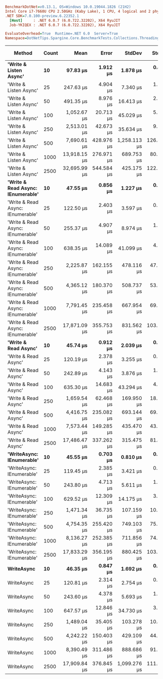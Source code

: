 ``` ini

BenchmarkDotNet=v0.13.1, OS=Windows 10.0.19044.1826 (21H2)
Intel Core i7-7660U CPU 2.50GHz (Kaby Lake), 1 CPU, 4 logical and 2 physical cores
.NET SDK=7.0.100-preview.6.22352.1
  [Host]     : .NET 6.0.7 (6.0.722.32202), X64 RyuJIT
  Job-YKIQEX : .NET 6.0.7 (6.0.722.32202), X64 RyuJIT

EvaluateOverhead=True  Runtime=.NET 6.0  Server=True  
Namespace=DotNetTips.Spargine.Core.BenchmarkTests.Collections.Threading  Categories=Async  

```
|                            Method | Count |         Mean |      Error |       StdDev |     StdErr |       Median |          Min |           Q1 |           Q3 |          Max |      Op/s | CI99.9% Margin | Iterations | Kurtosis | MValue | Skewness | Rank | LogicalGroup | Baseline |    Gen 0 | Code Size |    Gen 1 |    Gen 2 | Allocated |
|---------------------------------- |------ |-------------:|-----------:|-------------:|-----------:|-------------:|-------------:|-------------:|-------------:|-------------:|----------:|---------------:|-----------:|---------:|-------:|---------:|-----:|------------- |--------- |---------:|----------:|---------:|---------:|----------:|
|            **&#39;Write &amp; Listen Async&#39;** |    **10** |     **97.83 μs** |   **1.912 μs** |     **1.878 μs** |   **0.469 μs** |     **97.35 μs** |     **94.24 μs** |     **96.88 μs** |     **99.29 μs** |    **102.10 μs** | **10,222.04** |      **1.9121 μs** |      **16.00** |    **2.808** |  **2.000** |   **0.2994** |    **3** |            ***** |       **No** |   **2.6855** |      **3 KB** |        **-** |        **-** |     **23 KB** |
|            &#39;Write &amp; Listen Async&#39; |    25 |    247.63 μs |   4.904 μs |     7.340 μs |   1.340 μs |    247.17 μs |    236.12 μs |    242.14 μs |    254.20 μs |    263.21 μs |  4,038.30 |      4.9040 μs |      30.00 |    1.941 |  2.000 |   0.2850 |    5 |            * |       No |   5.8594 |      3 KB |        - |        - |     52 KB |
|            &#39;Write &amp; Listen Async&#39; |    50 |    491.35 μs |   8.976 μs |    16.413 μs |   2.533 μs |    488.30 μs |    465.39 μs |    479.42 μs |    503.33 μs |    541.00 μs |  2,035.23 |      8.9761 μs |      42.00 |    3.176 |  2.857 |   0.7052 |    7 |            * |       No |  11.7188 |      3 KB |   0.9766 |        - |    103 KB |
|            &#39;Write &amp; Listen Async&#39; |   100 |  1,052.67 μs |  20.713 μs |    45.029 μs |   5.964 μs |  1,041.05 μs |    986.81 μs |  1,021.45 μs |  1,082.38 μs |  1,176.24 μs |    949.97 |     20.7131 μs |      57.00 |    2.523 |  2.000 |   0.5622 |    9 |            * |       No |  21.4844 |      3 KB |  11.7188 |   9.7656 |    204 KB |
|            &#39;Write &amp; Listen Async&#39; |   250 |  2,513.01 μs |  42.673 μs |    35.634 μs |   9.883 μs |  2,510.06 μs |  2,475.24 μs |  2,483.00 μs |  2,523.02 μs |  2,603.56 μs |    397.93 |     42.6726 μs |      13.00 |    3.641 |  2.000 |   1.1432 |   12 |            * |       No |  54.6875 |      3 KB |  31.2500 |  23.4375 |    504 KB |
|            &#39;Write &amp; Listen Async&#39; |   500 |  7,690.61 μs | 428.976 μs | 1,258.113 μs | 126.445 μs |  7,342.97 μs |  6,240.24 μs |  6,642.47 μs |  8,298.06 μs | 10,752.58 μs |    130.03 |    428.9763 μs |      99.00 |    3.006 |  2.359 |   0.9769 |   15 |            * |       No |  93.7500 |      3 KB |  54.6875 |  39.0625 |  1,004 KB |
|            &#39;Write &amp; Listen Async&#39; |  1000 | 13,918.15 μs | 276.971 μs |   689.753 μs |  80.729 μs | 13,730.24 μs | 12,850.69 μs | 13,369.18 μs | 14,394.89 μs | 15,776.25 μs |     71.85 |    276.9706 μs |      73.00 |    2.811 |  2.000 |   0.7416 |   18 |            * |       No | 187.5000 |      3 KB | 140.6250 | 109.3750 |  2,477 KB |
|            &#39;Write &amp; Listen Async&#39; |  2500 | 32,695.99 μs | 544.584 μs |   425.175 μs | 122.737 μs | 32,631.32 μs | 32,114.88 μs | 32,398.48 μs | 32,979.47 μs | 33,411.59 μs |     30.58 |    544.5837 μs |      12.00 |    1.772 |  2.000 |   0.3879 |   20 |            * |       No | 312.5000 |      3 KB | 187.5000 | 125.0000 |  6,196 KB |
| **&#39;Write &amp; Read Async: IEnumerable&#39;** |    **10** |     **47.55 μs** |   **0.856 μs** |     **1.227 μs** |   **0.232 μs** |     **47.34 μs** |     **45.42 μs** |     **46.71 μs** |     **48.01 μs** |     **50.36 μs** | **21,030.25** |      **0.8556 μs** |      **28.00** |    **2.894** |  **2.000** |   **0.7645** |    **2** |            ***** |       **No** |   **2.5635** |      **0 KB** |        **-** |        **-** |     **22 KB** |
| &#39;Write &amp; Read Async: IEnumerable&#39; |    25 |    122.50 μs |   2.403 μs |     3.597 μs |   0.657 μs |    120.90 μs |    118.20 μs |    120.00 μs |    124.64 μs |    131.39 μs |  8,163.33 |      2.4030 μs |      30.00 |    2.733 |  2.000 |   0.9024 |    4 |            * |       No |   5.7373 |      0 KB |        - |        - |     50 KB |
| &#39;Write &amp; Read Async: IEnumerable&#39; |    50 |    255.37 μs |   4.907 μs |     8.974 μs |   1.385 μs |    253.03 μs |    243.91 μs |    248.62 μs |    261.01 μs |    276.83 μs |  3,915.84 |      4.9075 μs |      42.00 |    2.616 |  2.400 |   0.8876 |    6 |            * |       No |  11.2305 |      0 KB |        - |        - |     99 KB |
| &#39;Write &amp; Read Async: IEnumerable&#39; |   100 |    638.35 μs |  14.089 μs |    41.099 μs |   4.152 μs |    631.68 μs |    563.54 μs |    609.66 μs |    665.01 μs |    749.72 μs |  1,566.55 |     14.0892 μs |      98.00 |    2.853 |  2.643 |   0.5381 |    8 |            * |       No |  22.4609 |      0 KB |  13.6719 |  10.7422 |    196 KB |
| &#39;Write &amp; Read Async: IEnumerable&#39; |   250 |  2,225.87 μs | 162.155 μs |   478.116 μs |  47.812 μs |  2,314.34 μs |  1,376.14 μs |  1,747.26 μs |  2,649.72 μs |  3,081.66 μs |    449.26 |    162.1545 μs |     100.00 |    1.651 |  3.212 |  -0.2645 |   12 |            * |       No |  39.0625 |      0 KB |  23.4375 |  19.5313 |    486 KB |
| &#39;Write &amp; Read Async: IEnumerable&#39; |   500 |  4,365.12 μs | 180.370 μs |   508.737 μs |  53.039 μs |  4,298.16 μs |  3,482.75 μs |  3,977.72 μs |  4,617.89 μs |  5,831.86 μs |    229.09 |    180.3699 μs |      92.00 |    3.295 |  3.111 |   0.6806 |   13 |            * |       No |  46.8750 |      0 KB |  39.0625 |  39.0625 |    970 KB |
| &#39;Write &amp; Read Async: IEnumerable&#39; |  1000 |  7,791.45 μs | 235.458 μs |   667.954 μs |  69.264 μs |  7,801.39 μs |  6,735.28 μs |  7,237.84 μs |  8,287.60 μs |  9,611.98 μs |    128.35 |    235.4576 μs |      93.00 |    2.416 |  2.957 |   0.3795 |   16 |            * |       No | 125.0000 |      0 KB | 109.3750 | 109.3750 |  2,408 KB |
| &#39;Write &amp; Read Async: IEnumerable&#39; |  2500 | 17,871.09 μs | 355.753 μs |   831.562 μs | 103.143 μs | 17,902.51 μs | 16,585.51 μs | 17,259.35 μs | 18,340.39 μs | 20,241.04 μs |     55.96 |    355.7534 μs |      65.00 |    2.795 |  3.905 |   0.5936 |   19 |            * |       No | 156.2500 |      0 KB | 125.0000 |  93.7500 |  6,031 KB |
|              **&#39;Write &amp; Read Async&#39;** |    **10** |     **45.74 μs** |   **0.912 μs** |     **2.039 μs** |   **0.263 μs** |     **44.95 μs** |     **43.00 μs** |     **44.24 μs** |     **46.92 μs** |     **50.57 μs** | **21,861.06** |      **0.9117 μs** |      **60.00** |    **2.675** |  **2.643** |   **0.9321** |    **1** |            ***** |       **No** |   **2.5635** |      **0 KB** |        **-** |        **-** |     **22 KB** |
|              &#39;Write &amp; Read Async&#39; |    25 |    120.19 μs |   2.378 μs |     3.255 μs |   0.638 μs |    119.48 μs |    116.24 μs |    117.94 μs |    122.30 μs |    129.09 μs |  8,319.98 |      2.3780 μs |      26.00 |    3.271 |  2.000 |   1.0000 |    4 |            * |       No |   5.7373 |      0 KB |        - |        - |     50 KB |
|              &#39;Write &amp; Read Async&#39; |    50 |    242.89 μs |   4.143 μs |     3.876 μs |   1.001 μs |    243.39 μs |    236.89 μs |    239.76 μs |    244.48 μs |    249.33 μs |  4,117.09 |      4.1435 μs |      15.00 |    1.856 |  2.000 |   0.2426 |    5 |            * |       No |  11.2305 |      0 KB |   1.7090 |        - |     99 KB |
|              &#39;Write &amp; Read Async&#39; |   100 |    635.30 μs |  14.683 μs |    43.294 μs |   4.329 μs |    631.58 μs |    545.56 μs |    605.49 μs |    670.48 μs |    740.37 μs |  1,574.07 |     14.6832 μs |     100.00 |    2.383 |  3.000 |   0.1037 |    8 |            * |       No |  20.5078 |      0 KB |  11.7188 |  10.7422 |    197 KB |
|              &#39;Write &amp; Read Async&#39; |   250 |  1,659.54 μs |  62.468 μs |   169.950 μs |  18.326 μs |  1,626.58 μs |  1,364.30 μs |  1,524.94 μs |  1,744.18 μs |  2,289.61 μs |    602.58 |     62.4683 μs |      86.00 |    4.256 |  2.640 |   1.0727 |   11 |            * |       No |  23.4375 |      0 KB |  21.4844 |  21.4844 |    485 KB |
|              &#39;Write &amp; Read Async&#39; |   500 |  4,416.75 μs | 235.082 μs |   693.144 μs |  69.314 μs |  4,228.54 μs |  3,451.81 μs |  3,860.84 μs |  4,938.00 μs |  6,297.08 μs |    226.41 |    235.0819 μs |     100.00 |    2.406 |  2.606 |   0.6776 |   13 |            * |       No |  85.9375 |      0 KB |  58.5938 |  39.0625 |    969 KB |
|              &#39;Write &amp; Read Async&#39; |  1000 |  7,573.44 μs | 149.285 μs |   435.470 μs |  43.989 μs |  7,501.41 μs |  6,876.34 μs |  7,195.30 μs |  7,787.32 μs |  8,681.81 μs |    132.04 |    149.2846 μs |      98.00 |    2.485 |  2.720 |   0.5700 |   15 |            * |       No | 164.0625 |      0 KB | 140.6250 | 125.0000 |  2,409 KB |
|              &#39;Write &amp; Read Async&#39; |  2500 | 17,486.47 μs | 337.262 μs |   315.475 μs |  81.455 μs | 17,526.21 μs | 16,860.12 μs | 17,286.30 μs | 17,700.64 μs | 18,081.24 μs |     57.19 |    337.2619 μs |      15.00 |    2.255 |  2.000 |  -0.0709 |   19 |            * |       No | 156.2500 |      0 KB |  93.7500 |  93.7500 |  6,023 KB |
|         **&#39;WriteAsync: IEnumerable&#39;** |    **10** |     **45.55 μs** |   **0.703 μs** |     **0.810 μs** |   **0.181 μs** |     **45.42 μs** |     **44.57 μs** |     **44.89 μs** |     **45.86 μs** |     **47.76 μs** | **21,956.04** |      **0.7030 μs** |      **20.00** |    **3.561** |  **2.000** |   **1.0674** |    **1** |            ***** |       **No** |   **2.5024** |      **0 KB** |   **0.0610** |        **-** |     **21 KB** |
|         &#39;WriteAsync: IEnumerable&#39; |    25 |    119.45 μs |   2.385 μs |     3.421 μs |   0.647 μs |    118.35 μs |    114.90 μs |    117.05 μs |    121.79 μs |    126.90 μs |  8,371.79 |      2.3854 μs |      28.00 |    2.271 |  2.000 |   0.6470 |    4 |            * |       No |   5.4932 |      0 KB |   0.2441 |        - |     48 KB |
|         &#39;WriteAsync: IEnumerable&#39; |    50 |    243.80 μs |   4.713 μs |     5.611 μs |   1.224 μs |    242.08 μs |    235.04 μs |    240.24 μs |    248.32 μs |    254.55 μs |  4,101.77 |      4.7131 μs |      21.00 |    1.943 |  2.000 |   0.3173 |    5 |            * |       No |  10.2539 |      0 KB |   0.9766 |        - |     95 KB |
|         &#39;WriteAsync: IEnumerable&#39; |   100 |    629.52 μs |  12.309 μs |    14.175 μs |   3.170 μs |    628.88 μs |    608.10 μs |    616.55 μs |    641.89 μs |    653.05 μs |  1,588.51 |     12.3091 μs |      20.00 |    1.457 |  3.111 |   0.0670 |    8 |            * |       No |  18.5547 |      0 KB |  11.7188 |  10.7422 |    190 KB |
|         &#39;WriteAsync: IEnumerable&#39; |   250 |  1,471.34 μs |  36.735 μs |   107.159 μs |  10.825 μs |  1,458.32 μs |  1,283.37 μs |  1,400.68 μs |  1,550.76 μs |  1,779.97 μs |    679.65 |     36.7355 μs |      98.00 |    2.781 |  3.143 |   0.4863 |   10 |            * |       No |  48.8281 |      0 KB |  31.2500 |  23.4375 |    469 KB |
|         &#39;WriteAsync: IEnumerable&#39; |   500 |  4,754.35 μs | 255.420 μs |   749.103 μs |  75.288 μs |  4,727.13 μs |  3,312.77 μs |  4,094.23 μs |  5,345.25 μs |  6,882.21 μs |    210.33 |    255.4202 μs |      99.00 |    2.480 |  4.583 |   0.2172 |   14 |            * |       No |  46.8750 |      0 KB |  39.0625 |  39.0625 |    933 KB |
|         &#39;WriteAsync: IEnumerable&#39; |  1000 |  8,136.27 μs | 252.385 μs |   711.856 μs |  74.216 μs |  8,159.74 μs |  6,528.78 μs |  7,636.89 μs |  8,607.25 μs |  9,795.62 μs |    122.91 |    252.3848 μs |      92.00 |    2.545 |  2.880 |  -0.0078 |   17 |            * |       No | 171.8750 |      0 KB | 156.2500 | 125.0000 |  2,335 KB |
|         &#39;WriteAsync: IEnumerable&#39; |  2500 | 17,833.29 μs | 356.195 μs |   880.425 μs | 103.759 μs | 17,686.79 μs | 16,348.78 μs | 17,111.98 μs | 18,332.73 μs | 20,152.18 μs |     56.07 |    356.1949 μs |      72.00 |    3.119 |  2.182 |   0.7197 |   19 |            * |       No | 156.2500 |      0 KB | 125.0000 |  93.7500 |  5,850 KB |
|                        **WriteAsync** |    **10** |     **46.35 μs** |   **0.847 μs** |     **1.692 μs** |   **0.242 μs** |     **45.85 μs** |     **44.30 μs** |     **45.13 μs** |     **47.43 μs** |     **51.17 μs** | **21,575.53** |      **0.8475 μs** |      **49.00** |    **3.288** |  **2.273** |   **1.0428** |    **1** |            ***** |       **No** |   **2.4414** |      **0 KB** |   **0.0610** |        **-** |     **21 KB** |
|                        WriteAsync |    25 |    120.81 μs |   2.314 μs |     2.754 μs |   0.601 μs |    121.03 μs |    115.59 μs |    118.89 μs |    122.48 μs |    126.03 μs |  8,277.59 |      2.3136 μs |      21.00 |    2.246 |  2.000 |   0.0666 |    4 |            * |       No |   5.4932 |      0 KB |   0.2441 |        - |     48 KB |
|                        WriteAsync |    50 |    243.60 μs |   4.378 μs |     5.693 μs |   1.162 μs |    242.73 μs |    234.40 μs |    239.39 μs |    248.59 μs |    256.95 μs |  4,105.05 |      4.3784 μs |      24.00 |    2.279 |  2.000 |   0.5491 |    5 |            * |       No |  10.4980 |      0 KB |   1.4648 |        - |     95 KB |
|                        WriteAsync |   100 |    647.57 μs |  12.846 μs |    34.730 μs |   3.767 μs |    646.06 μs |    560.15 μs |    628.55 μs |    666.77 μs |    730.21 μs |  1,544.22 |     12.8461 μs |      85.00 |    3.038 |  2.533 |   0.1400 |    8 |            * |       No |  19.5313 |      0 KB |  13.6719 |  10.7422 |    190 KB |
|                        WriteAsync |   250 |  1,489.04 μs |  35.405 μs |   103.278 μs |  10.433 μs |  1,491.61 μs |  1,276.38 μs |  1,417.95 μs |  1,551.08 μs |  1,742.57 μs |    671.57 |     35.4051 μs |      98.00 |    2.706 |  3.103 |   0.1571 |   10 |            * |       No |  48.8281 |      0 KB |  31.2500 |  23.4375 |    468 KB |
|                        WriteAsync |   500 |  4,242.22 μs | 150.403 μs |   429.109 μs |  44.259 μs |  4,236.34 μs |  3,379.75 μs |  3,980.50 μs |  4,521.60 μs |  5,369.53 μs |    235.73 |    150.4032 μs |      94.00 |    2.641 |  3.481 |   0.2109 |   13 |            * |       No |  93.7500 |      0 KB |  66.4063 |  42.9688 |    935 KB |
|                        WriteAsync |  1000 |  8,390.49 μs | 311.486 μs |   888.686 μs |  91.661 μs |  8,366.84 μs |  6,806.00 μs |  7,748.02 μs |  8,885.73 μs | 10,792.87 μs |    119.18 |    311.4857 μs |      94.00 |    3.088 |  2.333 |   0.5427 |   17 |            * |       No | 187.5000 |      0 KB | 156.2500 | 109.3750 |  2,337 KB |
|                        WriteAsync |  2500 | 17,909.84 μs | 376.845 μs | 1,099.276 μs | 111.044 μs | 17,591.15 μs | 16,227.12 μs | 17,071.22 μs | 18,535.85 μs | 20,686.33 μs |     55.84 |    376.8454 μs |      98.00 |    2.646 |  2.235 |   0.7548 |   19 |            * |       No | 156.2500 |      0 KB | 125.0000 |  93.7500 |  5,853 KB |
